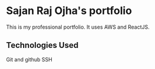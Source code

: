 # Sajan Raj Ojha's portfolio

This is my professional portfolio. It uses AWS and ReactJS.

## Technologies Used
Git and github
SSH
